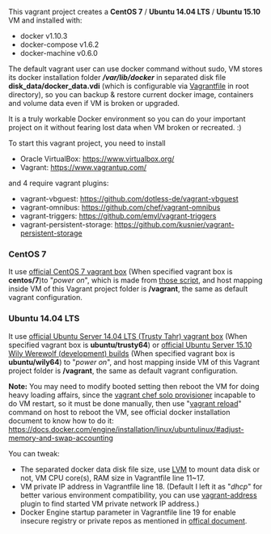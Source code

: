 This vagrant project creates a **CentOS 7** / **Ubuntu 14.04 LTS** / **Ubuntu 15.10** VM and installed with:

-	docker v1.10.3
-	docker-compose v1.6.2
-	docker-machine v0.6.0

The default vagrant user can use docker command without sudo, VM stores its docker installation folder ***/var/lib/docker*** in separated disk file **disk_data/docker_data.vdi** (which is configurable via [Vagrantfile](https://www.vagrantup.com/docs/vagrantfile/index.html) in root directory), so you can backup & restore current docker image, containers and volume data even if VM is broken or upgraded.

It is a truly workable Docker environment so you can do your important project on it without fearing lost data when VM broken or recreated. :)

To start this vagrant project, you need to install

-	Oracle VirtualBox: https://www.virtualbox.org/
-	Vagrant: https://www.vagrantup.com/

and 4 require vagrant plugins:

-	vagrant-vbguest: https://github.com/dotless-de/vagrant-vbguest
-	vagrant-omnibus: https://github.com/chef/vagrant-omnibus
-	vagrant-triggers: https://github.com/emyl/vagrant-triggers
-	vagrant-persistent-storage: https://github.com/kusnier/vagrant-persistent-storage

### CentOS 7

It use [official CentOS 7 vagrant box](https://vagrantcloud.com/centos/boxes/7) (When specified vagrant box is **centos/7**)to "*power on*", which is made from [those script](https://github.com/CentOS/sig-cloud-instance-build/tree/master/vagrant), and host mapping inside VM of this Vagrant project folder is **/vagrant**, the same as default vagrant configuration.

### Ubuntu 14.04 LTS

It use [official Ubuntu Server 14.04 LTS (Trusty Tahr) vagrant box](https://vagrantcloud.com/ubuntu/boxes/trusty64) (When specified vagrant box is **ubuntu/trusty64**) or [official Ubuntu Server 15.10 Wily Werewolf (development) builds](https://vagrantcloud.com/ubuntu/boxes/wily64) (When specified vagrant box is **ubuntu/wily64**) to "*power on*", and host mapping inside VM of this Vagrant project folder is **/vagrant**, the same as default vagrant configuration.

**Note:** You may need to modify booted setting then reboot the VM for doing heavy loading affairs, since the [vagrant chef solo provisioner](https://www.vagrantup.com/docs/provisioning/chef_solo.html) incapable to do VM restart, so it must be done manually, then use "[vagrant reload](https://www.vagrantup.com/docs/cli/reload.html)" command on host to reboot the VM, see official docker installation document to know how to do it: https://docs.docker.com/engine/installation/linux/ubuntulinux/#adjust-memory-and-swap-accounting

You can tweak:

-	The separated docker data disk file size, use [LVM](https://en.wikipedia.org/wiki/Logical_Volume_Manager_%28Linux%29) to mount data disk or not, VM CPU core(s), RAM size in Vagrantfile line 11~17.
-	VM private IP address in Vagrantfile line 18. (Default I left it as "*dhcp*" for better various environment compatibility, you can use [vagrant-address](https://github.com/mkuzmin/vagrant-address) plugin to find started VM private network IP address.)
-	Docker Engine startup parameter in Vagrantfile line 19 for enable insecure registry or private repos as mentioned in [offical document](https://docs.docker.com/registry/insecure/).
